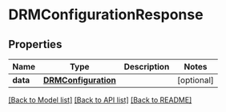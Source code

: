 # DRMConfigurationResponse

## Properties
Name | Type | Description | Notes
------------ | ------------- | ------------- | -------------
**data** | [**DRMConfiguration**](DRMConfiguration.md) |  | [optional]

[[Back to Model list]](../README.md#documentation-for-models) [[Back to API list]](../README.md#documentation-for-api-endpoints) [[Back to README]](../README.md)


